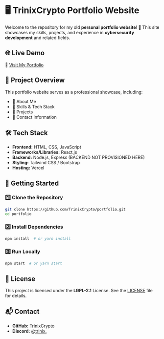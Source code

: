 # 🖥️ TrinixCrypto Portfolio Website

Welcome to the repository for my old **personal portfolio website**! 🚀 This site showcases my skills, projects, and experience in **cybersecurity development** and related fields.

## 🌐 Live Demo
🔗 [Visit My Portfolio](https://trinixcrypto.tech)

## 📂 Project Overview
This portfolio website serves as a professional showcase, including:
- 🔹 About Me
- 🔹 Skills & Tech Stack
- 🔹 Projects
- 🔹 Contact Information

## 🛠️ Tech Stack
- **Frontend:** HTML, CSS, JavaScript
- **Frameworks/Libraries:** React.js
- **Backend:** Node.js, Express (BACKEND NOT PROVISIONED HERE)
- **Styling:** Tailwind CSS / Bootstrap
- **Hosting:** Vercel

## 🚀 Getting Started
### 1️⃣ Clone the Repository
```bash
git clone https://github.com/TrinixCrypto/portfolio.git
cd portfolio
```

### 2️⃣ Install Dependencies
```bash
npm install  # or yarn install
```

### 3️⃣ Run Locally
```bash
npm start  # or yarn start
```

## 📜 License
This project is licensed under the **LGPL-2.1** License. See the [LICENSE](LICENSE) file for details.

## 📬 Contact
- **GitHub:** [TrinixCrypto](https://github.com/TrinixCrypto)
- **Discord:** [@trinix.](https://discordapp.com/users/192210511180333059)
